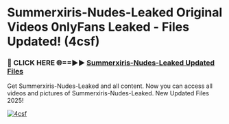 # Summerxiris-Nudes-Leaked Original Videos 0nlyFans Leaked - Files Updated! (4csf)

<h3>🔴 CLICK HERE 🌐==►► <a href="https://tinyurl.com/4mcuefdz" rel="nofollow">Summerxiris-Nudes-Leaked Updated Files</a></h3>

Get Summerxiris-Nudes-Leaked and all content. Now you can access all videos and pictures of Summerxiris-Nudes-Leaked. New Updated Files 2025!

[![4csf](https://i.imgur.com/StAQSOY.gif)](https://tinyurl.com/4mcuefdz)
